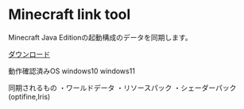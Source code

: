 # Minecraft link tool
Minecraft Java Editionの起動構成のデータを同期します。

[ダウンロード](https://github.com/naoano0415/Minecraft_link_tool/raw/refs/heads/main/Minecraft_link_tool.zip)

動作確認済みOS
windows10
windows11

同期されるもの
・ワールドデータ
・リソースパック
・シェーダーパック(optifine,Iris)
